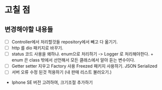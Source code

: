 # 고칠 점

## 변경해야할 내용들
- [ ] Controller에서 처리할것들 repository에서 빼고 다 옮기기.
- [ ] http 를 dio 패키지로 바꾸기.
- [ ] status 코드 사용을 왜하냐. enum으로 처리하기 -> Logger 로 처리해야한다. + enum 은 class 밖에서 선언해서 모든 클래스에서 알아 듣는 변수이다.
- [ ] Getter setter  지우고 Factory 사용 Freezed 패키지 사용하기.  JSON Serialized
- [ ] 서버 오류 수정 된것 적용하기 (내 판매 리스트 불러오기.)
- Iphone SE 버전 고려하여, 크기조절 추가하기